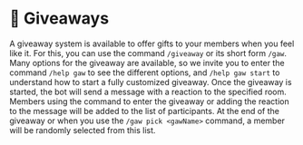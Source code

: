 <!--
Ce programme est régi par la licence CeCILL soumise au droit français et
respectant les principes de diffusion des logiciels libres. Vous pouvez
utiliser, modifier et/ou redistribuer ce programme sous les conditions
de la licence CeCILL diffusée sur le site "http://www.cecill.info".
-->

# 🎁 Giveaways

A giveaway system is available to offer gifts to your members when you feel like it. For this, you can use the command `/giveaway` or its short form `/gaw`. Many options for the giveaway are available, so we invite you to enter the command `/help gaw` to see the different options, and `/help gaw start` to understand how to start a fully customized giveaway. Once the giveaway is started, the bot will send a message with a reaction to the specified room. Members using the command to enter the giveaway or adding the reaction to the message will be added to the list of participants. At the end of the giveaway or when you use the `/gaw pick <gawName>` command, a member will be randomly selected from this list.
